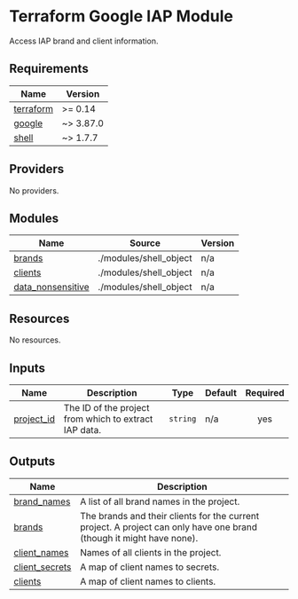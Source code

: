 # Terraform Google IAP Module

<!-- BEGIN_TF_DOCS -->
Access IAP brand and client information.

## Requirements

| Name | Version |
|------|---------|
| <a name="requirement_terraform"></a> [terraform](#requirement\_terraform) | >= 0.14 |
| <a name="requirement_google"></a> [google](#requirement\_google) | ~> 3.87.0 |
| <a name="requirement_shell"></a> [shell](#requirement\_shell) | ~> 1.7.7 |

## Providers

No providers.

## Modules

| Name | Source | Version |
|------|--------|---------|
| <a name="module_brands"></a> [brands](#module\_brands) | ./modules/shell_object | n/a |
| <a name="module_clients"></a> [clients](#module\_clients) | ./modules/shell_object | n/a |
| <a name="module_data_nonsensitive"></a> [data\_nonsensitive](#module\_data\_nonsensitive) | ./modules/shell_object | n/a |

## Resources

No resources.

## Inputs

| Name | Description | Type | Default | Required |
|------|-------------|------|---------|:--------:|
| <a name="input_project_id"></a> [project\_id](#input\_project\_id) | The ID of the project from which to extract IAP data. | `string` | n/a | yes |

## Outputs

| Name | Description |
|------|-------------|
| <a name="output_brand_names"></a> [brand\_names](#output\_brand\_names) | A list of all brand names in the project. |
| <a name="output_brands"></a> [brands](#output\_brands) | The brands and their clients for the current project. A project can only have one brand (though it might have none). |
| <a name="output_client_names"></a> [client\_names](#output\_client\_names) | Names of all clients in the project. |
| <a name="output_client_secrets"></a> [client\_secrets](#output\_client\_secrets) | A map of client names to secrets. |
| <a name="output_clients"></a> [clients](#output\_clients) | A map of client names to clients. |
<!-- END_TF_DOCS -->
